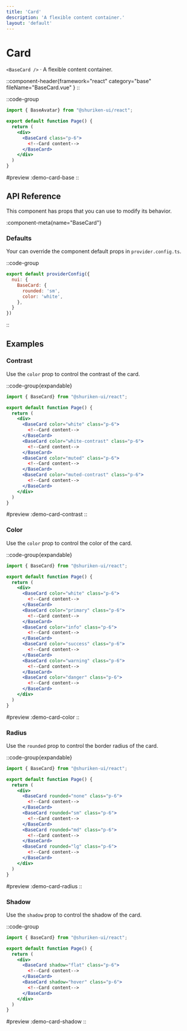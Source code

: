 ```yaml
---
title: 'Card'
description: 'A flexible content container.'
layout: 'default'
---
```


# Card

`<BaseCard />` · A flexible content container.

::component-header{framework="react" category="base" fileName="BaseCard.vue" }
::

::code-group

```jsx [DemoCardBase.tsx]
import { BaseAvatar} from "@shuriken-ui/react";

export default function Page() {
  return (
    <div>
      <BaseCard class="p-6">
        <!--Card content-->
      </BaseCard>
    </div>
  )
}
```

#preview
:demo-card-base
::


## API Reference

This component has props that you can use to modify its behavior.

:component-meta{name="BaseCard"}

### Defaults

Your can override the component default props in `provider.config.ts`.

::code-group

```js [provider.config.ts]
export default providerConfig({
  nui: {
    BaseCard: {
      rounded: 'sm',
      color: 'white',
    },
  }
})
```
::

## Examples

### Contrast

Use the `color` prop to control the contrast of the card.

::code-group{expandable}

```jsx [DemoCardContrast.tsx]
import { BaseCard} from "@shuriken-ui/react";

export default function Page() {
  return (
    <div>
      <BaseCard color="white" class="p-6">
        <!--Card content-->
      </BaseCard>
      <BaseCard color="white-contrast" class="p-6">
        <!--Card content-->
      </BaseCard>
      <BaseCard color="muted" class="p-6">
        <!--Card content-->
      </BaseCard>
      <BaseCard color="muted-contrast" class="p-6">
        <!--Card content-->
      </BaseCard>
    </div>
  )
}
```

#preview
:demo-card-contrast
::

### Color

Use the `color` prop to control the color of the card.

::code-group{expandable}

```jsx [DemoCardColor.tsx]
import { BaseCard} from "@shuriken-ui/react";

export default function Page() {
  return (
    <div>
      <BaseCard color="white" class="p-6">
        <!--Card content-->
      </BaseCard>
      <BaseCard color="primary" class="p-6">
        <!--Card content-->
      </BaseCard>
      <BaseCard color="info" class="p-6">
        <!--Card content-->
      </BaseCard>
      <BaseCard color="success" class="p-6">
        <!--Card content-->
      </BaseCard>
      <BaseCard color="warning" class="p-6">
        <!--Card content-->
      </BaseCard>
      <BaseCard color="danger" class="p-6">
        <!--Card content-->
      </BaseCard>
    </div>
  )
}
```

#preview
:demo-card-color
::

### Radius

Use the `rounded` prop to control the border radius of the card.

::code-group{expandable}

```jsx [DemoCardRadius.tsx]
import { BaseCard} from "@shuriken-ui/react";

export default function Page() {
  return (
    <div>
      <BaseCard rounded="none" class="p-6">
        <!--Card content-->
      </BaseCard>
      <BaseCard rounded="sm" class="p-6">
        <!--Card content-->
      </BaseCard>
      <BaseCard rounded="md" class="p-6">
        <!--Card content-->
      </BaseCard>
      <BaseCard rounded="lg" class="p-6">
        <!--Card content-->
      </BaseCard>
    </div>
  )
}
```

#preview
:demo-card-radius
::

### Shadow

Use the `shadow` prop to control the shadow of the card.

::code-group

```jsx [DemoCardShadow.tsx]
import { BaseCard} from "@shuriken-ui/react";

export default function Page() {
  return (
    <div>
      <BaseCard shadow="flat" class="p-6">
        <!--Card content-->
      </BaseCard>
      <BaseCard shadow="hover" class="p-6">
        <!--Card content-->
      </BaseCard>
    </div>
  )
}
```

#preview
:demo-card-shadow
::



